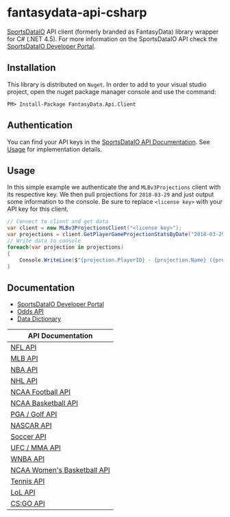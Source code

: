 # fantasydata-api-csharp
[SportsDataIO](https://sportsdata.io) API client (formerly branded as FantasyData) library wrapper for C# (.NET 4.5). For more information on the SportsDataIO API check the [SportsDataIO Developer Portal](https://sportsdata.io/developers).

## Installation
This library is distributed on `Nuget`. In order to add to your visual studio project, open the nuget package manager console and use the command:
```
PM> Install-Package FantasyData.Api.Client
```

## Authentication
You can find your API keys in the [SportsDataIO API Documentation](https://sportsdata.io/developers/api-documentation/nfl). See [Usage](#Usage) for implementation details.

## Usage
In this simple example we authenticate the and `MLBv3Projections` client with its respective key. We then pull projections for `2018-03-29` and just output some information to the console. Be sure to replace `<license key>` with your API key for this client.
``` cs
// Connect to client and get data
var client = new MLBv3ProjectionsClient("<license key>");
var projections = client.GetPlayerGameProjectionStatsByDate("2018-03-29").OrderByDescending(p => p.DraftKingsSalary).Take(20).ToList();
// Write data to console
foreach(var projection in projections)
{
    Console.WriteLine($"{projection.PlayerID} - {projection.Name} ({projection.DraftKingsPosition}) DraftKings Salary: {projection.DraftKingsSalary}");
}
```

## Documentation
* [SportsDataIO Developer Portal](https://sportsdata.io/developers)
* [Odds API](https://sportsdata.io/live-odds-api)
* [Data Dictionary](https://sportsdata.io/developers/data-dictionary/nfl)

| API Documentation                                                                 |
|----------------------------------------------------------------------------------------|
| [NFL API](https://sportsdata.io/developers/api-documentation/nfl)                      |
| [MLB API](https://sportsdata.io/developers/api-documentation/mlb)                      |
| [NBA API](https://sportsdata.io/developers/api-documentation/nba)                      |
| [NHL API](https://sportsdata.io/developers/api-documentation/nhl)                      |
| [NCAA Football API](https://sportsdata.io/developers/api-documentation/ncaa-football)  |
| [NCAA Basketball API](https://sportsdata.io/developers/api-documentation/ncaa-basketball) |
| [PGA / Golf API](https://sportsdata.io/developers/api-documentation/golf)                |
| [NASCAR API](https://sportsdata.io/developers/api-documentation/nascar)                |
| [Soccer API](https://sportsdata.io/developers/api-documentation/soccer)                |
| [UFC / MMA API](https://sportsdata.io/developers/api-documentation/mma)                      |
| [WNBA API](https://sportsdata.io/developers/api-documentation/wnba)                    |
| [NCAA Women's Basketball API](https://sportsdata.io/developers/api-documentation/ncaa-womens-basketball) |
| [Tennis API](https://sportsdata.io/developers/api-documentation/tennis)                |
| [LoL API](https://sportsdata.io/developers/api-documentation/lol)                      |
| [CS:GO API](https://sportsdata.io/developers/api-documentation/csgo)                   |